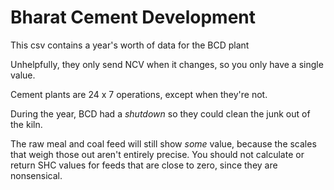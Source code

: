 # Bharat Cement Development

This csv contains a year's worth of data for the BCD plant

Unhelpfully, they only send NCV when it changes, so you only have a single value.

Cement plants are 24 x 7 operations, except when they're not.

During the year, BCD had a _shutdown_ so they could clean the junk out of the
kiln.

The raw meal and coal feed will still show _some_ value, because the scales that
weigh those out aren't entirely precise. You should not calculate or return SHC 
values for feeds that are close to zero, since they are nonsensical.

